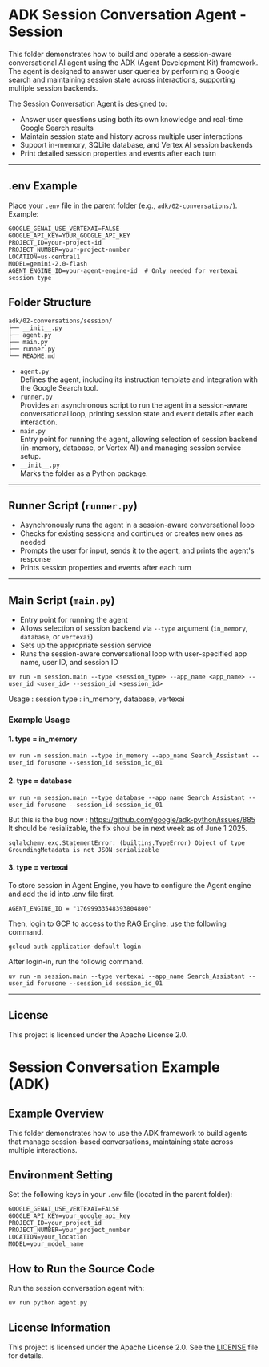 # ADK Session Conversation Agent - Session

This folder demonstrates how to build and operate a session-aware conversational AI agent using the ADK (Agent Development Kit) framework. The agent is designed to answer user queries by performing a Google search and maintaining session state across interactions, supporting multiple session backends.

The Session Conversation Agent is designed to:
- Answer user questions using both its own knowledge and real-time Google Search results
- Maintain session state and history across multiple user interactions
- Support in-memory, SQLite database, and Vertex AI session backends
- Print detailed session properties and events after each turn

---

## .env Example

Place your `.env` file in the parent folder (e.g., `adk/02-conversations/`). Example:

```
GOOGLE_GENAI_USE_VERTEXAI=FALSE
GOOGLE_API_KEY=YOUR_GOOGLE_API_KEY
PROJECT_ID=your-project-id
PROJECT_NUMBER=your-project-number
LOCATION=us-central1
MODEL=gemini-2.0-flash
AGENT_ENGINE_ID=your-agent-engine-id  # Only needed for vertexai session type
```

## Folder Structure

```
adk/02-conversations/session/
├── __init__.py
├── agent.py
├── main.py
├── runner.py
└── README.md
```

- `agent.py`  
  Defines the agent, including its instruction template and integration with the Google Search tool.
- `runner.py`  
  Provides an asynchronous script to run the agent in a session-aware conversational loop, printing session state and event details after each interaction.
- `main.py`  
  Entry point for running the agent, allowing selection of session backend (in-memory, database, or Vertex AI) and managing session service setup.
- `__init__.py`  
  Marks the folder as a Python package.

---

## Runner Script (`runner.py`)

- Asynchronously runs the agent in a session-aware conversational loop
- Checks for existing sessions and continues or creates new ones as needed
- Prompts the user for input, sends it to the agent, and prints the agent's response
- Prints session properties and events after each turn

---

## Main Script (`main.py`)

- Entry point for running the agent
- Allows selection of session backend via `--type` argument (`in_memory`, `database`, or `vertexai`)
- Sets up the appropriate session service
- Runs the session-aware conversational loop with user-specified app name, user ID, and session ID

```
uv run -m session.main --type <session_type> --app_name <app_name> --user_id <user_id> --session_id <session_id>
```
Usage : session type : in_memory, database, vertexai

### Example Usage

#### 1. type = in_memory

```
uv run -m session.main --type in_memory --app_name Search_Assistant --user_id forusone --session_id session_id_01
```
#### 2. type = database
```
uv run -m session.main --type database --app_name Search_Assistant --user_id forusone --session_id session_id_01
```

But this is the bug now : https://github.com/google/adk-python/issues/885  
It should be resializable, the fix shoul be in next week as of June 1 2025.

```
sqlalchemy.exc.StatementError: (builtins.TypeError) Object of type GroundingMetadata is not JSON serializable
```

#### 3. type = vertexai
To store session in Agent Engine, you have to configure the Agent engine and add the id into .env file first.
```
AGENT_ENGINE_ID = "17699933548393804800"
```

Then, login to GCP to access to the RAG Engine. use the following command.
```
gcloud auth application-default login
```
After login-in, run the followig command. 

```
uv run -m session.main --type vertexai --app_name Search_Assistant --user_id forusone --session_id session_id_01
```
---

## License

This project is licensed under the Apache License 2.0.

# Session Conversation Example (ADK)

## Example Overview
This folder demonstrates how to use the ADK framework to build agents that manage session-based conversations, maintaining state across multiple interactions.

## Environment Setting
Set the following keys in your `.env` file (located in the parent folder):

```
GOOGLE_GENAI_USE_VERTEXAI=FALSE
GOOGLE_API_KEY=your_google_api_key
PROJECT_ID=your_project_id
PROJECT_NUMBER=your_project_number
LOCATION=your_location
MODEL=your_model_name
```

## How to Run the Source Code
Run the session conversation agent with:

```bash
uv run python agent.py
```

## License Information
This project is licensed under the Apache License 2.0. See the [LICENSE](../../../LICENSE) file for details.
